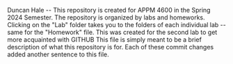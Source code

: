 Duncan Hale --
This repository is created for APPM 4600 in the Spring 2024 Semester.
The repository is organized by labs and homeworks.  Clicking  on the "Lab" folder takes you to the folders of each individual lab -- same for the "Homework" file. 
This was created for the second lab to get more acquainted with GITHUB
This file is simply meant to be a brief description of what this repository is for.
Each of these commit changes added another sentence to this file.
